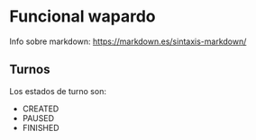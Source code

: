# Funcional wapardo

Info sobre markdown: https://markdown.es/sintaxis-markdown/

## Turnos

Los estados de turno son:

- CREATED
- PAUSED
- FINISHED
